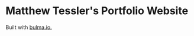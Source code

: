 <h1>Matthew Tessler's Portfolio Website</h1>
<p>Built with <a href="http://bulma.io">bulma.io.</a></p>